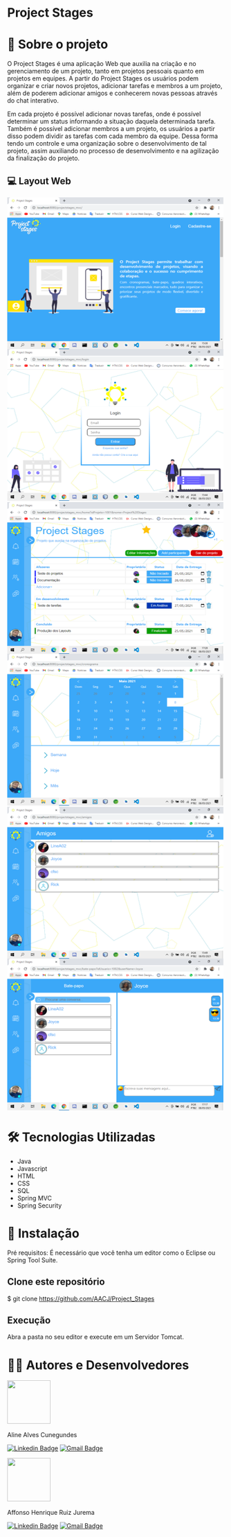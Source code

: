 # Project Stages

# :blue_book: Sobre o projeto

O Project Stages é uma aplicação Web que auxilia na criação e no gerenciamento de um projeto, tanto em projetos pessoais quanto em projetos em equipes.
A partir do Project Stages os usuários podem organizar e criar novos projetos, adicionar tarefas e membros a um projeto, além de poderem adicionar amigos 
e conhecerem novas pessoas através do chat interativo.

Em cada projeto é possível adicionar novas tarefas, onde é possível determinar um status informando a situação daquela determinada tarefa. 
Também é possível adicionar membros a um projeto, os usuários a partir disso podem dividir as tarefas com cada membro da equipe. 
Dessa forma tendo um controle e uma organização sobre o desenvolvimento de tal projeto, assim auxiliando no processo de desenvolvimento e na agilização da finalização do projeto.


## :computer: Layout Web

<p float="left">
<img src="https://github.com/AACJ/Project_Stages/blob/master/assets/tela_index.PNG" width="500" height="350" style="float:left"/> 
  
<img src="https://github.com/AACJ/Project_Stages/blob/master/assets/tela_login.PNG" width="500" height="350"/>

<img src="https://github.com/AACJ/Project_Stages/blob/master/assets/tela_principal.PNG" width="500" height="350" style="float:left"/> 
  
<img src="https://github.com/AACJ/Project_Stages/blob/master/assets/tela_calendario.PNG" width="500" height="350"/>

<img src="https://github.com/AACJ/Project_Stages/blob/master/assets/tela_amigos.PNG" width="500" height="350" style="float:left"/> 
  
<img src="https://github.com/AACJ/Project_Stages/blob/master/assets/tela_chat.PNG" width="500" height="350"/>

</p>

# 🛠 Tecnologias Utilizadas

- Java
- Javascript
- HTML
- CSS
- SQL
- Spring MVC
- Spring Security

# :rocket: Instalação

Pré requisitos: É necessário que você tenha um editor como o Eclipse ou Spring Tool Suite.

## Clone este repositório
$ git clone https://github.com/AACJ/Project_Stages

## Execução
Abra a pasta no seu editor e execute em um Servidor Tomcat. 

# 👨‍💻 Autores e Desenvolvedores

<img src="https://media-exp1.licdn.com/dms/image/C4D03AQHDufARiPFmWA/profile-displayphoto-shrink_200_200/0/1616451594388?e=1625702400&v=beta&t=nfpi5kwhBI_Ygz9rFwO4_ayDAaTNy55oBNkV1wa19Yw" width="100" height="100"/>

Aline Alves Cunegundes

[![Linkedin Badge](https://img.shields.io/badge/-Aline%20Alves%20Cunegundes-blue?style=flat-square&logo=Linkedin&logoColor=white&link=https://www.linkedin.com/in/aline-alves-cunegundes-008029121/)](https://www.linkedin.com/in/aline-alves-cunegundes-008029121/) 
[![Gmail Badge](https://img.shields.io/badge/-alvescunegundes@gmail.com-d93025?style=flat-square&logo=Gmail&logoColor=white&link=mailto:alvescunegundes@gmail.com)](mailto:alvescunegundes@gmail.com)

<img src="https://avatars.githubusercontent.com/u/43937107?s=400&u=5b83906cad7f603ae198f1c3c98e6bf60249c218&v=4" width="100" height="100" border-radius="50"/>

Affonso Henrique Ruiz Jurema

[![Linkedin Badge](https://img.shields.io/badge/-Affonso%20Henrique%20Ruiz%20Jurema-blue?style=flat-square&logo=Linkedin&logoColor=white&link=https://www.linkedin.com/in/affonso-henrique-ruiz-jurema-b8744b210/)](https://www.linkedin.com/in/affonso-henrique-ruiz-jurema-b8744b210/)
[![Gmail Badge](https://img.shields.io/badge/-affonsohenriqueruiz@gmail.com-d93025?style=flat-square&logo=Gmail&logoColor=white&link=mailto:affonsohenriqueruiz@gmail.com)](mailto:affonsohenriqueruiz@gmail.com)

